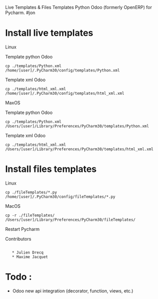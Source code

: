 Live Templates & Files Templates Python Odoo (formerly OpenERP) for Pycharm.
#jon
# Install live templates

Linux

Template python Odoo
```
cp ./templates/Python.xml /home/[user]/.PyCharm30/config/templates/Python.xml
```
Template xml Odoo
```
cp ./templates/html_xml.xml /home/[user]/.PyCharm30/config/templates/html_xml.xml
```
MaxOS

Template python Odoo
```
cp ./templates/Python.xml /Users/[user]/Library/Preferences/PyCharm30/templates/Python.xml
```
Template xml Odoo
```
cp ./templates/html_xml.xml /Users/[user]/Library/Preferences/PyCharm30/templates/html_xml.xml
```

# Install files templates

Linux
```
cp ./fileTemplates/*.py /home/[user]/.PyCharm30/config/fileTemplates/*.py
```
MacOS
```
cp -r ./fileTemplates/ /Users/[user]/Library/Preferences/PyCharm30/fileTemplates/
```

Restart Pycharm

Contributors
```

   * Julien Drecq
   * Maxime Jacquet
```

# Todo : 
* Odoo new api integration (decorator, function, views, etc.)
